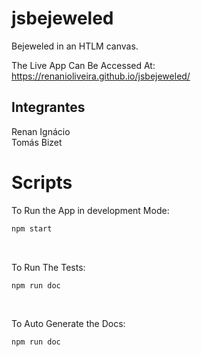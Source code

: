 # jsbejeweled
Bejeweled in an HTLM canvas.

The Live App Can Be Accessed At: https://renanioliveira.github.io/jsbejeweled/

## Integrantes
Renan Ignácio<br>
Tomás Bizet<br>

# Scripts

To Run the App in development Mode:<br>
```bash
npm start
```
<br>

To Run The Tests:<br>
```bash
npm run doc
```
<br>

To Auto Generate the Docs:<br>
```bash
npm run doc
```

